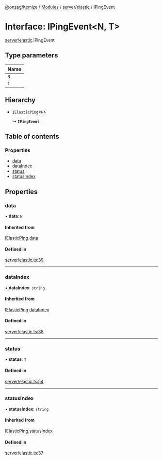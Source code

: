 [@onzag/itemize](../README.md) / [Modules](../modules.md) / [server/elastic](../modules/server_elastic.md) / IPingEvent

# Interface: IPingEvent\<N, T\>

[server/elastic](../modules/server_elastic.md).IPingEvent

## Type parameters

| Name |
| :------ |
| `N` |
| `T` |

## Hierarchy

- [`IElasticPing`](server_elastic.IElasticPing.md)\<`N`\>

  ↳ **`IPingEvent`**

## Table of contents

### Properties

- [data](server_elastic.IPingEvent.md#data)
- [dataIndex](server_elastic.IPingEvent.md#dataindex)
- [status](server_elastic.IPingEvent.md#status)
- [statusIndex](server_elastic.IPingEvent.md#statusindex)

## Properties

### data

• **data**: `N`

#### Inherited from

[IElasticPing](server_elastic.IElasticPing.md).[data](server_elastic.IElasticPing.md#data)

#### Defined in

[server/elastic.ts:39](https://github.com/onzag/itemize/blob/73e0c39e/server/elastic.ts#L39)

___

### dataIndex

• **dataIndex**: `string`

#### Inherited from

[IElasticPing](server_elastic.IElasticPing.md).[dataIndex](server_elastic.IElasticPing.md#dataindex)

#### Defined in

[server/elastic.ts:38](https://github.com/onzag/itemize/blob/73e0c39e/server/elastic.ts#L38)

___

### status

• **status**: `T`

#### Defined in

[server/elastic.ts:54](https://github.com/onzag/itemize/blob/73e0c39e/server/elastic.ts#L54)

___

### statusIndex

• **statusIndex**: `string`

#### Inherited from

[IElasticPing](server_elastic.IElasticPing.md).[statusIndex](server_elastic.IElasticPing.md#statusindex)

#### Defined in

[server/elastic.ts:37](https://github.com/onzag/itemize/blob/73e0c39e/server/elastic.ts#L37)
